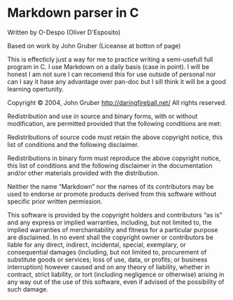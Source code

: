 # Markdown parser in C

Written by O-Despo (Oliver D'Esposito)

Based on work by John Gruber (Liceanse at botton of page)

This is effecticly just a way for me to practice writing a semi-usefull full program in C. I use Markdown on a daily basis (case in point). I will be honest I am not sure I can recomend this for use outside of personal nor can I say it hase any advantage over pan-doc but I sill think it will be a good learning opertunity.

Copyright © 2004, John Gruber
http://daringfireball.net/
All rights reserved.

Redistribution and use in source and binary forms, with or without modification, are permitted provided that the following conditions are met:

Redistributions of source code must retain the above copyright notice, this list of conditions and the following disclaimer.

Redistributions in binary form must reproduce the above copyright notice, this list of conditions and the following disclaimer in the documentation and/or other materials provided with the distribution.

Neither the name “Markdown” nor the names of its contributors may be used to endorse or promote products derived from this software without specific prior written permission.

This software is provided by the copyright holders and contributors “as is” and any express or implied warranties, including, but not limited to, the implied warranties of merchantability and fitness for a particular purpose are disclaimed. In no event shall the copyright owner or contributors be liable for any direct, indirect, incidental, special, exemplary, or consequential damages (including, but not limited to, procurement of substitute goods or services; loss of use, data, or profits; or business interruption) however caused and on any theory of liability, whether in contract, strict liability, or tort (including negligence or otherwise) arising in any way out of the use of this software, even if advised of the possibility of such damage.
